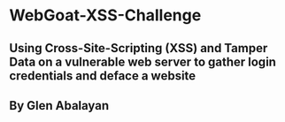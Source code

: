 # WebGoat-XSS-Challenge
## Using Cross-Site-Scripting (XSS) and Tamper Data on a vulnerable web server to gather login credentials and deface a website 
## By Glen Abalayan
